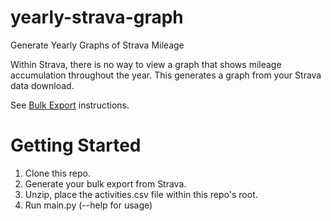 # yearly-strava-graph
Generate Yearly Graphs of Strava Mileage

Within Strava, there is no way to view a graph that shows
mileage accumulation throughout the year. This generates a
graph from your Strava data download.

See [Bulk Export](bulk-export-link) instructions.

# Getting Started
1. Clone this repo.
2. Generate your bulk export from Strava.
3. Unzip, place the activities.csv file within this repo's root.
4. Run main.py (--help for usage)

[bulk-export-link]: https://support.strava.com/hc/en-us/articles/216918437-Exporting-your-Data-and-Bulk-Export#Bulk-Export
